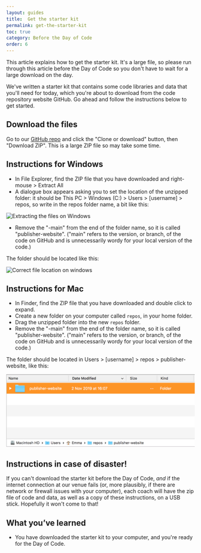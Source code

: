 ```yaml
---
layout: guides
title:  Get the starter kit
permalink: get-the-starter-kit
toc: true
category: Before the Day of Code
order: 6
---
```


<p class="content__abstract">
  This article explains how to get the starter kit. It's a large file, so please run through this article before the Day of Code so you don't have to wait for a large download on the day.
</p>

We've written a starter kit that contains some code libraries and data that you'll need for today, which you're about to download from the code repository website GitHub. Go ahead and follow the instructions below to get started.

## Download the files

Go to our [GitHub repo](https://github.com/GeneralProducts/publisher-website) and click the "Clone or download" button, then "Download ZIP". This is a large ZIP file so may take some time.

## Instructions for Windows

* In File Explorer, find the ZIP file that you have downloaded and right-mouse > Extract All
* A dialogue box appears asking you to set the location of the unzipped folder: it should be This PC > Windows (C:) > Users > [username] > repos, so write in the repos folder name, a bit like this:

![Extracting the files on Windows](/assets/images/extract-win.JPG)

* Remove the "-main" from the end of the folder name, so it is called "publisher-website". ("main" refers to the version, or branch, of the code on GitHub and is unnecessarily wordy for your local version of the code.)

The folder should be located like this:

![Correct file location on windows](/assets/images/win-home.JPG)

## Instructions for Mac

* In Finder, find the ZIP file that you have downloaded and double click to expand.
* Create a new folder on your computer called `repos`, in your home folder.
* Drag the unzipped folder into the new `repos` folder.
* Remove the "-main" from the end of the folder name, so it is called "publisher-website". ("main" refers to the version, or branch, of the code on GitHub and is unnecessarily wordy for your local version of the code.)

The folder should be located in Users > [username] > repos > publisher-website, like this:

![Correct file location on mac](/assets/images/mac-home.png)

## Instructions in case of disaster!

If you can't download the starter kit before the Day of Code, _and_ if the internet connection at our venue fails (or, more plausibly, if there are network or firewall issues with your computer), each coach will have the zip file of code and data, as well as a copy of these instructions, on a USB stick. Hopefully it won't come to that!

## What you’ve learned

* You have downloaded the starter kit to your computer, and you're ready for the Day of Code.
